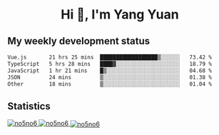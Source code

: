 <h1 align="center">Hi 👋, I'm Yang Yuan</h1>


## My weekly development status
<!--START_SECTION:waka-->

```txt
Vue.js       21 hrs 25 mins  ██████████████████▒░░░░░░   73.42 %
TypeScript   5 hrs 28 mins   ████▓░░░░░░░░░░░░░░░░░░░░   18.79 %
JavaScript   1 hr 21 mins    █▒░░░░░░░░░░░░░░░░░░░░░░░   04.68 %
JSON         24 mins         ▒░░░░░░░░░░░░░░░░░░░░░░░░   01.38 %
Other        18 mins         ▒░░░░░░░░░░░░░░░░░░░░░░░░   01.04 %
```

<!--END_SECTION:waka-->

## Statistics
<a href="https://github.com/anuraghazra/github-readme-stats">
  <img src="https://github-readme-stats.vercel.app/api/top-langs/?username=no5no6&theme=dracula" alt="no5no6">
</a>
<a href="https://github.com/anuraghazra/github-readme-stats">
  <img src="https://github-readme-stats.vercel.app/api?username=no5no6&show_icons=true&theme=dracula&line_height=40" alt="no5no6">
</a>
<a href="https://github.com/anuraghazra/github-readme-stats">
  <img align="center" src="https://github-readme-streak-stats.herokuapp.com/?user=no5no6&theme=dracula" alt="no5no6" />
</a>